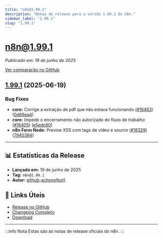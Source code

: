 ```yaml
---
title: "n8n@1.99.1"
description: "Notas de release para a versão 1.99.1 do n8n."
sidebar_label: "1.99.1"
slug: "1.99.1"
---
```


# n8n@1.99.1

*Publicado em: 19 de junho de 2025*

[Ver comparação no GitHub](https://github.com/n8n-io/n8n/compare/release/1.99.1...n8n@1.99.1)

## [1.99.1](https://github.com/n8n-io/n8n/compare/n8n@1.99.0...n8n@1.99.1) (2025-06-19)

### Bug Fixes

* **core:** Corrige a extração de pdf que não estava funcionando ([#16463](https://github.com/n8n-io/n8n/issues/16463)) ([0d69ea4](https://github.com/n8n-io/n8n/commit/0d69ea4f5bdd1216bd06ad5ae4e60eec6cc948b3))
* **core:** Impede o encerramento não autorizado do fluxo de trabalho ([#16405](https://github.com/n8n-io/n8n/issues/16405)) ([e5edc60](https://github.com/n8n-io/n8n/commit/e5edc60e344924230baafb11fa1f0af788e9ca9a))
* **n8n Form Node:** Previne XSS com tags de vídeo e source ([#16329](https://github.com/n8n-io/n8n/issues/16329)) ([7940384](https://github.com/n8n-io/n8n/commit/7940384a85041a1890b1203d69c092c887312500))

---

## 📊 Estatísticas da Release

* **Lançado em:** 19 de junho de 2025
* **Tag:** `n8n@1.99.1`
* **Autor:** [github-actions[bot]](https://github.com/apps/github-actions)

## 🔗 Links Úteis

* [Release no GitHub](https://github.com/n8n-io/n8n/releases/tag/n8n%401.99.1)
* [Changelog Completo](https://github.com/n8n-io/n8n/compare/release/1.99.1...n8n@1.99.1)
* [Download](https://api.github.com/repos/n8n-io/n8n/tarball/n8n@1.99.1)

---

:::info Nota
Estas são as notas de release oficiais do n8n.
:::
